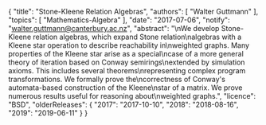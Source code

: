 {
    "title": "Stone-Kleene Relation Algebras",
    "authors": [
        "Walter Guttmann"
    ],
    "topics": [
        "Mathematics-Algebra"
    ],
    "date": "2017-07-06",
    "notify": "walter.guttmann@canterbury.ac.nz",
    "abstract": "\nWe develop Stone-Kleene relation algebras, which expand Stone relation\nalgebras with a Kleene star operation to describe reachability in\nweighted graphs. Many properties of the Kleene star arise as a special\ncase of a more general theory of iteration based on Conway semirings\nextended by simulation axioms. This includes several theorems\nrepresenting complex program transformations. We formally prove the\ncorrectness of Conway's automata-based construction of the Kleene\nstar of a matrix. We prove numerous results useful for reasoning about\nweighted graphs.",
    "licence": "BSD",
    "olderReleases": {
        "2017": "2017-10-10",
        "2018": "2018-08-16",
        "2019": "2019-06-11"
    }
}